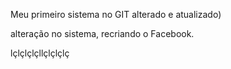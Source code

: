 Meu primeiro sistema no GIT alterado e atualizado)

alteração no sistema, recriando o Facebook.

lçlçlçlçllçlçlçlç